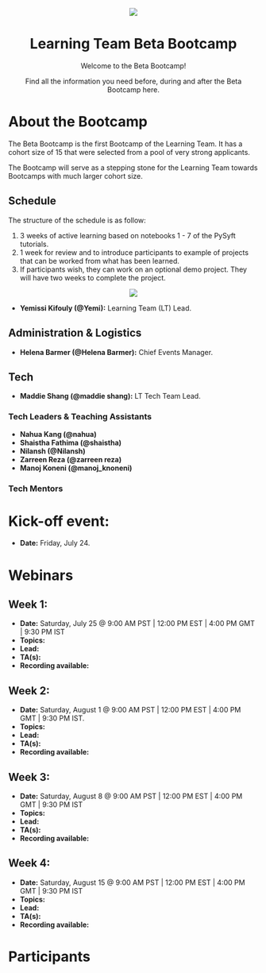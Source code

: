 <p align="center">
  <img src="https://github.com/yemikifouly/Bootcamps/blob/master/images/om_logo.png">
</p>
<h1 align='center'>Learning Team Beta Bootcamp</h1>
    
<p align='center'>Welcome to the Beta Bootcamp!</p>
<p align='center'>Find all the information you need before, during and after the Beta Bootcamp here.</p>
 
# About the Bootcamp

The Beta Bootcamp is the first Bootcamp of the Learning Team. It has a cohort size of 15 that were selected from a pool of very strong applicants.

The Bootcamp will serve as a stepping stone for the Learning Team towards Bootcamps with much larger cohort size.

## Schedule

The structure of the schedule is as follow:

1. 3 weeks of active learning based on notebooks 1 - 7 of the PySyft tutorials.
2. 1 week for review and to introduce participants to example of projects that can be worked from what has been learned.
3. If participants wish, they can work on an optional demo project. They will have two weeks to complete the project.


<p align="center">
  <img src="https://github.com/yemikifouly/Bootcamps/blob/master/images/BB.png">
</p>





* **Yemissi Kifouly (@Yemi):** Learning Team (LT) Lead.

## Administration & Logistics
* **Helena Barmer (@Helena Barmer):** Chief Events Manager.

## Tech

* **Maddie Shang (@maddie shang):** LT Tech Team Lead.

### Tech Leaders & Teaching Assistants

* **Nahua Kang (@nahua)**
* **Shaistha Fathima (@shaistha)**
* **Nilansh (@Nilansh)** 
* **Zarreen Reza (@zarreen reza)** 
* **Manoj Koneni (@manoj_knoneni)** 

### Tech Mentors



# Kick-off event:

* **Date:** Friday, July 24.
 
# Webinars

## Week 1: 
* **Date:** Saturday, July 25   @  9:00 AM PST | 12:00 PM EST | 4:00 PM GMT | 9:30 PM IST
* **Topics:**
* **Lead:**
* **TA(s):**
* **Recording available:**


## Week 2:
* **Date:** Saturday, August 1  @  9:00 AM PST | 12:00 PM EST | 4:00 PM GMT | 9:30 PM IST.
* **Topics:**
* **Lead:**
* **TA(s):**
* **Recording available:**

## Week 3:
* **Date:** Saturday, August 8  @  9:00 AM PST | 12:00 PM EST | 4:00 PM GMT | 9:30 PM IST
* **Topics:**
* **Lead:**
* **TA(s):**
* **Recording available:**

## Week 4:
* **Date:** Saturday, August 15 @  9:00 AM PST | 12:00 PM EST | 4:00 PM GMT | 9:30 PM IST
* **Topics:**
* **Lead:**
* **TA(s):**
* **Recording available:**

# Participants
